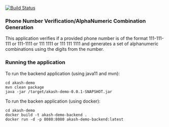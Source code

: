 [![Build Status](https://travis-ci.org/akashvbabu/akash-demo-project.svg?branch=master)](https://travis-ci.org/akashvbabu/akash-demo-project)

### Phone Number Verification/AlphaNumeric Combination Generation

This application verifies if a provided phone number is of the format
111-111-111 or 111-1111 or 111 1111 or 111 111 1111 and generates a set 
of alphanumeric combinations using the digits from the number. 

### Running the application

To run the backend application (using java11 and mvn):

```
cd akash-demo
mvn clean package
java -jar /target/akash-demo-0.0.1-SNAPSHOT.jar
```

To run the backen application (using docker):

```
cd akash-demo
docker build -t akash-demo-backend .
docker run -d -p 8080:8080 akash-demo-backend:latest
```